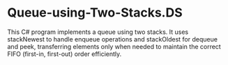 # Queue-using-Two-Stacks.DS

This C# program implements a queue using two stacks. It uses stackNewest to handle enqueue operations and stackOldest for dequeue and peek, transferring elements only when needed to maintain the correct FIFO (first-in, first-out) order efficiently.
